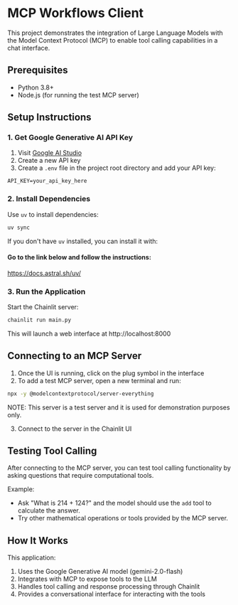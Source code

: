 # MCP Workflows Client

This project demonstrates the integration of Large Language Models with the Model Context Protocol (MCP) to enable tool calling capabilities in a chat interface.

## Prerequisites

- Python 3.8+
- Node.js (for running the test MCP server)

## Setup Instructions

### 1. Get Google Generative AI API Key

1. Visit [Google AI Studio](https://aistudio.google.com/app/apikey)
2. Create a new API key
3. Create a `.env` file in the project root directory and add your API key:

```
API_KEY=your_api_key_here
```

### 2. Install Dependencies

Use `uv` to install dependencies:

```bash
uv sync
```

If you don't have `uv` installed, you can install it with:

#### Go to the link below and follow the instructions:

https://docs.astral.sh/uv/

### 3. Run the Application

Start the Chainlit server:

```bash
chainlit run main.py
```

This will launch a web interface at http://localhost:8000

## Connecting to an MCP Server

1. Once the UI is running, click on the plug symbol in the interface
2. To add a test MCP server, open a new terminal and run:

```bash
npx -y @modelcontextprotocol/server-everything
```

NOTE: This server is a test server and it is used for demonstration purposes only.

3. Connect to the server in the Chainlit UI

## Testing Tool Calling

After connecting to the MCP server, you can test tool calling functionality by asking questions that require computational tools.

Example: 
- Ask "What is 214 + 124?" and the model should use the `add` tool to calculate the answer.
- Try other mathematical operations or tools provided by the MCP server.

## How It Works

This application:
1. Uses the Google Generative AI model (gemini-2.0-flash)
2. Integrates with MCP to expose tools to the LLM
3. Handles tool calling and response processing through Chainlit
4. Provides a conversational interface for interacting with the tools